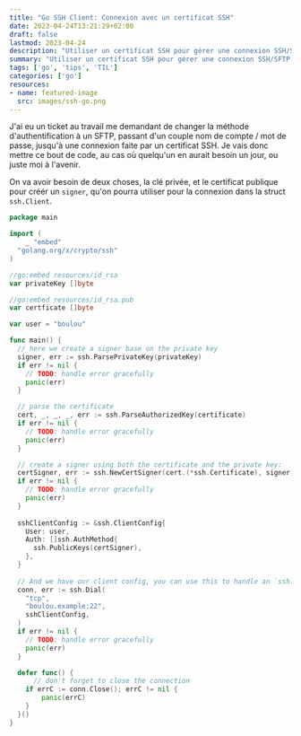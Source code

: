 ```yaml
---
title: "Go SSH Client: Connexion avec un certificat SSH"
date: 2023-04-24T13:21:29+02:00
draft: false
lastmod: 2023-04-24
description: "Utiliser un certificat SSH pour gérer une connexion SSH/SFTP en Go"
summary: "Utiliser un certificat SSH pour gérer une connexion SSH/SFTP en Go"
tags: ['go', 'tips', 'TIL']
categories: ['go']
resources:
- name: featured-image
  src: images/ssh-go.png
---
```


J'ai eu un ticket au travail me demandant de changer la méthode d'authentification à un SFTP, passant d'un couple
nom de compte / mot de passe, jusqu'à une connexion faite par un certificat SSH.
Je vais donc mettre ce bout de code, au cas où quelqu'un en aurait besoin un jour, ou juste moi à l'avenir.

On va avoir besoin de deux choses, la clé privée, et le certificat publique pour créér un `signer`, qu'on pourra
utiliser pour la connexion dans la struct `ssh.Client`.
```go
package main

import (
	_ "embed"
  "golang.org/x/crypto/ssh"
)

//go:embed resources/id_rsa
var privateKey []byte

//go:embed resources/id_rsa.pub
var certficate []byte

var user = "boulou"

func main() {
  // here we create a signer base on the private key
  signer, err := ssh.ParsePrivateKey(privateKey)
  if err != nil {
    // TODO: handle error gracefully 
    panic(err)
  }

  // parse the certificate
  cert, _, _, _, err := ssh.ParseAuthorizedKey(certificate)
  if err != nil {
    // TODO: handle error gracefully 
    panic(err)
  }

  // create a signer using both the certificate and the private key:
  certSigner, err := ssh.NewCertSigner(cert.(*ssh.Certificate), signer)
  if err != nil {
    // TODO: handle error gracefully 
    panic(err)
  }
  
  sshClientConfig := &ssh.ClientConfig{
    User: user,
    Auth: []ssh.AuthMethod{
      ssh.PublicKeys(certSigner),
    },
  }
  
  // And we have our client config, you can use this to handle an `ssh.Dial` call :
  conn, err := ssh.Dial(
    "tcp",
    "boulou.example:22",
    sshClientConfig,
  )
  if err != nil {
    // TODO: handle error gracefully 
    panic(err)
  }

  defer func() {
	  // don't forget to close the connection
    if errC := conn.Close(); errC != nil {
		panic(errC)
    }
  }()
}
```